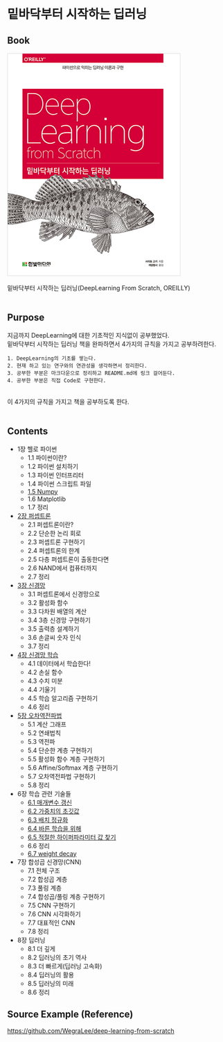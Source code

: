 # 밑바닥부터 시작하는 딥러닝

## Book
![book](image/book.jpg)

밑바닥부터 시작하는 딥러닝(DeepLearning From Scratch, OREILLY)
<br>
<br>

## Purpose
지금까지 DeepLearning에 대한 기초적인 지식없이 공부했었다. <br>
밑바닥부터 시작하는 딥러닝 책을 완파하면서 4가지의 규칙을 가지고 공부하려한다.<br>

    1. DeepLearning의 기초를 쌓는다.
    2. 현재 하고 있는 연구와의 연관성을 생각하면서 정리한다.
    3. 공부한 부분은 마크다운으로 정리하고 README.md에 링크 걸어둔다.
    4. 공부한 부분은 직접 Code로 구현한다.

<br>
이 4가지의 규칙을 가지고 책을 공부하도록 한다.
<br>
<br>

## Contents
- 1장 헬로 파이썬
    * 1.1 파이썬이란?
    * 1.2 파이썬 설치하기
    * 1.3 파이썬 인터프리터 
    * 1.4 파이썬 스크립트 파일 
    * [1.5 Numpy](note/1_6_numpy.md)
    * 1.6 Matplotlib
    * 1.7 정리 
- [2장 퍼셉트론](note/2_perceptron.md)
    * 2.1 퍼셉트론이란?
    * 2.2 단순한 논리 회로 
    * 2.3 퍼셉트론 구현하기 
    * 2.4 퍼셉트론의 한계 
    * 2.5 다층 퍼셉트론이 출동한다면
    * 2.6 NAND에서 컴퓨터까지 
    * 2.7 정리 
- [3장 신경망](note/3_neuralnetwork.md)
    * 3.1 퍼셉트론에서 신경망으로 
    * 3.2 활성화 함수 
    * 3.3 다차원 배열의 계산 
    * 3.4 3층 신경망 구현하기
    * 3.5 출력층 설계하기 
    * 3.6 손글씨 숫자 인식 
    * 3.7 정리 
- [4장 신경망 학습](note/4_NNtrain.md)
    * 4.1 데이터에서 학습한다!
    * 4.2 손실 함수 
    * 4.3 수치 미분 
    * 4.4 기울기 
    * 4.5 학습 알고리즘 구현하기 
    * 4.6 정리 
- [5장 오차역전파법](note/5_Backpropagation.md)
    * 5.1 계산 그래프
    * 5.2 연쇄법칙 
    * 5.3 역전파
    * 5.4 단순한 계층 구현하기 
    * 5.5 활성화 함수 계층 구현하기 
    * 5.6 Affine/Softmax 계층 구현하기 
    * 5.7 오차역전파법 구현하기 
    * 5.8 정리 
- 6장 학습 관련 기술들
    * [6.1 매개변수 갱신]((note/6_1_Optimizer.md))
    * [6.2 가중치의 초깃값](note/6_2_Initialize.md)
    * [6.3 배치 정규화](note/6_3_Batch_normalization.md)
    * [6.4 바른 학습을 위해](note/6_3_Batch_normalization.md)
    * [6.5 적절한 하이퍼파라미터 값 찾기]((note/6_3_Batch_normalization.md))
    * 6.6 정리 
    * [6.7 weight decay](note/)
- 7장 합성곱 신경망(CNN)
    * 7.1 전체 구조 
    * 7.2 합성곱 계층 
    * 7.3 풀링 계층 
    * 7.4 합성곱/풀링 계층 구현하기 
    * 7.5 CNN 구현하기 
    * 7.6 CNN 시각화하기 
    * 7.7 대표적인 CNN 
    * 7.8 정리 
- 8장 딥러닝
    * 8.1 더 깊게 
    * 8.2 딥러닝의 초기 역사 
    * 8.3 더 빠르게(딥러닝 고속화) 
    * 8.4 딥러닝의 활용 
    * 8.5 딥러닝의 미래 
    * 8.6 정리 

## Source Example (Reference)

https://github.com/WegraLee/deep-learning-from-scratch